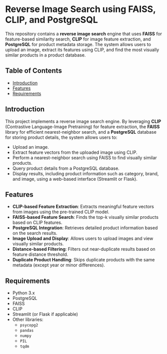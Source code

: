 # Reverse Image Search using FAISS, CLIP, and PostgreSQL

This repository contains a **reverse image search** engine that uses **FAISS** for feature-based similarity search, **CLIP** for image feature extraction, and **PostgreSQL** for product metadata storage. The system allows users to upload an image, extract its features using CLIP, and find the most visually similar products in a product database.

## Table of Contents

- [Introduction](#introduction)
- [Features](#features)
- [Requirements](#requirements)

## Introduction

This project implements a reverse image search engine. By leveraging **CLIP** (Contrastive Language-Image Pretraining) for feature extraction, the **FAISS** library for efficient nearest-neighbor search, and a **PostgreSQL** database for storing product details, the system allows users to:
- Upload an image.
- Extract feature vectors from the uploaded image using CLIP.
- Perform a nearest-neighbor search using FAISS to find visually similar products.
- Query product details from a PostgreSQL database.
- Display results, including product information such as category, brand, and image, using a web-based interface (Streamlit or Flask).

## Features

- **CLIP-based Feature Extraction**: Extracts meaningful feature vectors from images using the pre-trained CLIP model.
- **FAISS-based Feature Search**: Finds the top-k visually similar products based on CLIP features.
- **PostgreSQL Integration**: Retrieves detailed product information based on the search results.
- **Image Upload and Display**: Allows users to upload images and view visually similar products.
- **Distance-based Filtering**: Filters out near-duplicate results based on feature distance threshold.
- **Duplicate Product Handling**: Skips duplicate products with the same metadata (except year or minor differences).

## Requirements

- Python 3.x
- PostgreSQL
- FAISS
- CLIP
- Streamlit (or Flask if applicable)
- Other libraries:
  - `psycopg2`
  - `pandas`
  - `numpy`
  - `PIL`
  - `tqdm`


